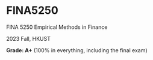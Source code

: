 # FINA5250

FINA 5250 Empirical Methods in Finance

2023 Fall, HKUST

**Grade: A+** (100% in everything, including the final exam)
